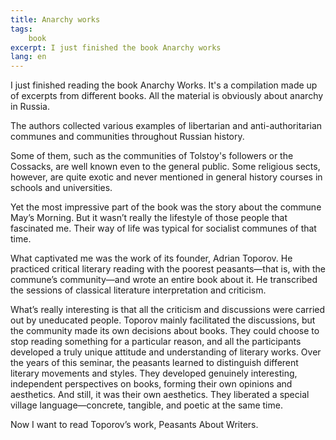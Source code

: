 ```yaml
---
title: Anarchy works
tags:
    book
excerpt: I just finished the book Anarchy works
lang: en
---
```

I just finished reading the book Anarchy Works. It's a compilation made up of excerpts from different books. All the material is obviously about anarchy in Russia.

The authors collected various examples of libertarian and anti-authoritarian communes and communities throughout Russian history.

Some of them, such as the communities of Tolstoy's followers or the Cossacks, are well known even to the general public. Some religious sects, however, are quite exotic and never mentioned in general history courses in schools and universities.

Yet the most impressive part of the book was the story about the commune May’s Morning. But it wasn’t really the lifestyle of those people that fascinated me. Their way of life was typical for socialist communes of that time.

What captivated me was the work of its founder, Adrian Toporov. He practiced critical literary reading with the poorest peasants—that is, with the commune’s community—and wrote an entire book about it. He transcribed the sessions of classical literature interpretation and criticism.

What’s really interesting is that all the criticism and discussions were carried out by uneducated people. Toporov mainly facilitated the discussions, but the community made its own decisions about books. They could choose to stop reading something for a particular reason, and all the participants developed a truly unique attitude and understanding of literary works. Over the years of this seminar, the peasants learned to distinguish different literary movements and styles. They developed genuinely interesting, independent perspectives on books, forming their own opinions and aesthetics. And still, it was their own aesthetics. They liberated a special village language—concrete, tangible, and poetic at the same time.

Now I want to read Toporov’s work, Peasants About Writers.